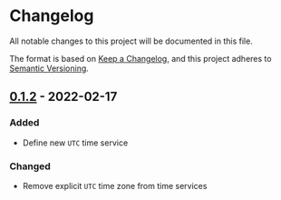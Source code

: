 # Changelog
All notable changes to this project will be documented in this file.

The format is based on [Keep a Changelog](https://keepachangelog.com/en/1.0.0/),
and this project adheres to [Semantic Versioning](https://semver.org/spec/v2.0.0.html).

## [0.1.2] - 2022-02-17

### Added

- Define new `UTC` time service

### Changed

- Remove explicit `UTC` time zone from time services

[Unreleased]: https://github.com/Tuzex/timekeeper/compare/v0.1.2...HEAD
[0.1.2]: https://github.com/Tuzex/ddd/timekeeper/tag/v0.1.2
